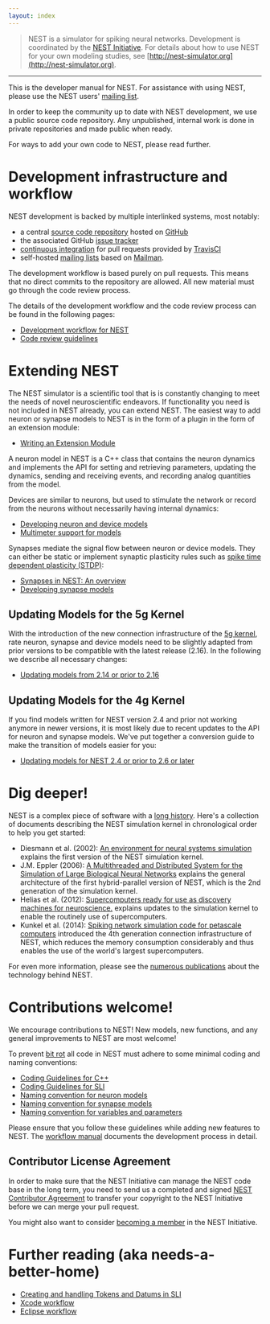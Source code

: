 ```yaml
---
layout: index
---
```


> NEST is a simulator for spiking neural networks. Development is
  coordinated by the [NEST Initiative](http://nest-initiative.org). For
  details about how to use NEST for your own modeling studies, see
  [http://nest-simulator.org](http://nest-simulator.org).

<hr>

This is the developer manual for NEST. For assistance with using NEST, please
use the NEST users' [mailing list](http://www.nest-simulator.org/community/).

In order to keep the community up to
date with NEST development, we use a public source code repository. Any
unpublished, internal work is done in private repositories and made public when
ready.

For ways to add your own code to NEST, please read further.

# Development infrastructure and workflow

NEST development is backed by multiple interlinked systems, most
notably:

* a central [source code repository](https://github.com/nest/nest-simulator)
  hosted on [GitHub](https://github.com/)
* the associated GitHub [issue
  tracker](https://github.com/nest/nest-simulator/issues)
* [continuous integration](continuous_integration) for pull requests provided
  by [TravisCI](https://travis-ci.org/)
* self-hosted [mailing lists](http://www.nest-simulator.org/community/) based
  on [Mailman](http://www.gnu.org/software/mailman/).

The development workflow is based purely on pull requests. This means
that no direct commits to the repository are allowed. All new material must 
go through the code review process.

The details of the development workflow and the code review process can be
found in the following pages:

* [Development workflow for NEST](development_workflow)  
* [Code review guidelines](code_review_guidelines)  

# Extending NEST

The NEST simulator is a scientific tool that is is constantly changing
to meet the needs of novel neuroscientific endeavors. If functionality you need
is not included in NEST already, you can extend NEST. The easiest way to add
neuron or synapse models to NEST is in the form of a plugin in the form of an
extension module:

* [Writing an Extension Module](extension_modules)

A neuron model in NEST is a C++ class that contains the neuron
dynamics and implements the API for setting and retrieving parameters,
updating the dynamics, sending and receiving events, and recording
analog quantities from the model.

Devices are similar to neurons, but used to stimulate the network or
record from the neurons without necessarily having internal dynamics:

* [Developing neuron and device models](neuron_and_device_models)
* [Multimeter support for models](multimeter_support)

Synapses mediate the signal flow between neuron or device models. They
can either be static or implement synaptic plasticity rules such as
[spike time dependent plasticity
(STDP)](http://www.scholarpedia.org/article/Spike-timing_dependent_plasticity):

* [Synapses in NEST: An overview](synapses_overview)
* [Developing synapse models](synapse_models)

## Updating Models for the 5g Kernel

With the introduction of the new connection infrastructure of the [5g kernel](https://www.frontiersin.org/articles/10.3389/fninf.2018.00002/full), 
rate neuron, synapse and device models need to be slightly adapted from prior 
versions to be compatible with the latest release (2.16). In the following we describe 
all necessary changes:

* [Updating models from 2.14 or prior to 2.16](model_conversion_5g)

## Updating Models for the 4g Kernel

If you find models written for NEST version 2.4 and prior not
working anymore in newer versions, it is most likely due to recent
updates to the API for neuron and synapse models. We've put together
a conversion guide to make the transition of models easier for you:

* [Updating models for NEST 2.4 or prior to 2.6 or later](model_conversion_3g_4g)

# Dig deeper!

NEST is a complex piece of software with a [long
history](http://dx.doi.org/10.3389/conf.fninf.2013.09.00106). 
Here's a collection of documents describing the NEST simulation kernel in
chronological order to help you get started:

* Diesmann et al. (2002): [An environment for neural systems
  simulation](http://cns-classes.bu.edu/cn510/Papers/diesmann-gewaltig-02.pdf)
  explains the first version of the NEST simulation kernel.
* J.M. Eppler (2006): [A Multithreaded and Distributed System for the
  Simulation of Large Biological Neural
  Networks](http://mindzoo.de/files/Diploma-JME.pdf) explains the general
  architecture of the first hybrid-parallel version of NEST, which is the 2nd
  generation of the simulation kernel.
* Helias et al. (2012): [Supercomputers ready for use as discovery machines for
  neuroscience.](http://dx.doi.org/10.3389/fninf.2012.00026) explains updates
  to the simulation kernel to enable the routinely use of supercomputers.
* Kunkel et al. (2014): [Spiking network simulation code for petascale
  computers](http://dx.doi.org/10.3389/fninf.2014.00078) introduced the 4th
  generation connection infrastructure of NEST, which reduces the memory
  consumption considerably and thus enables the use of the world's largest
  supercomputers.

For even more information, please see the [numerous
publications](http://www.nest-initiative.org/publications/) about the
technology behind NEST.

# Contributions welcome!

We encourage contributions to NEST! New models, new functions, and any general
improvements to NEST are most welcome!

To prevent [bit rot](https://en.wikipedia.org/wiki/Software_rot) all code in
NEST must adhere to some minimal coding and naming conventions:

* [Coding Guidelines for C++](coding_guidelines_c++)
* [Coding Guidelines for SLI](coding_guidelines_sli)
* [Naming convention for neuron models](neuron_model_naming)
* [Naming convention for synapse models](synapse_model_naming)
* [Naming convention for variables and parameters](variables_parameters_naming)

Please ensure that you follow these guidelines while adding new features to
NEST. The [workflow manual](development_workflow) documents the development
process in detail. 

## Contributor License Agreement

In order to make sure that the NEST Initiative can manage the NEST
code base in the long term, you need to send us a completed and signed
[NEST Contributor Agreement](NEST_Contributor_Agreement.pdf) to
transfer your copyright to the NEST Initiative before we can merge
your pull request.

You might also want to consider [becoming a
member](http://www.nest-initiative.org/membership/) in the NEST
Initiative.

# Further reading (aka needs-a-better-home)

* [Creating and handling Tokens and Datums in SLI](tokens_and_datums)
* [Xcode workflow](xcode_workflow)
* [Eclipse workflow](eclipse_workflow)
